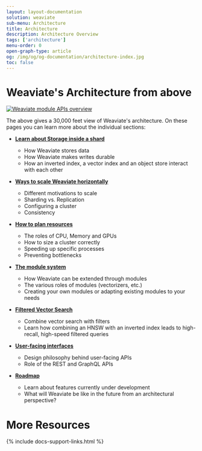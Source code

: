```yaml
---
layout: layout-documentation
solution: weaviate
sub-menu: Architecture
title: Architecture
description: Architecture Overview
tags: ['architecture']
menu-order: 0
open-graph-type: article
og: /img/og/og-documentation/architecture-index.jpg
toc: false
---
```


# Weaviate's Architecture from above

[![Weaviate module APIs overview](/img/weaviate-architecture-overview.svg "Weaviate System and Architecture Overview")](/img/weaviate-architecture-overview.svg)

The above gives a 30,000 feet view of Weaviate's architecture. On these pages
you can learn more about the individual sections:

* **[Learn about Storage inside a shard](storage.html)**
  * How Weaviate stores data
  * How Weaviate makes writes durable
  * How an inverted index, a vector index and an object store interact with each other

* **[Ways to scale Weaviate horizontally](cluster.html)**
  * Different motivations to scale
  * Sharding vs. Replication
  * Configuring a cluster
  * Consistency

* **[How to plan resources](resources.html)**
  * The roles of CPU, Memory and GPUs
  * How to size a cluster correctly
  * Speeding up specific processes
  * Preventing bottlenecks

* **[The module system](../modules)**
  * How Weaviate can be extended through modules
  * The various roles of modules (vectorizers, etc.)
  * Creating your own modules or adapting existing modules to your needs

* **[Filtered Vector Search](prefiltering.html)**
  * Combine vector search with filters
  * Learn how combining an HNSW with an inverted index leads to high-recall, high-speed filtered queries


* **[User-facing interfaces](interface.html)**
  * Design philosophy behind user-facing APIs
  * Role of the REST and GraphQL APIs

* **[Roadmap](roadmap.html)**
  * Learn about features currently under development
  * What will Weaviate be like in the future from an architectural perspective?


# More Resources

{% include docs-support-links.html %}
